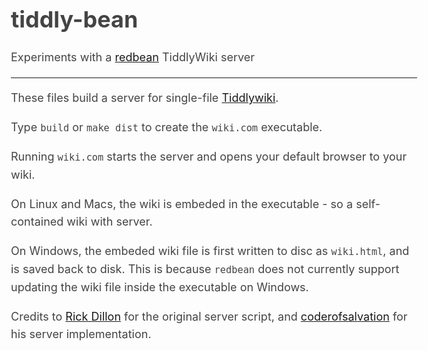 <style type="text/css">body{margin:40px
auto;max-width:650px;line-height:1.6;font-size:18px;color:#444;padding:0
10px}h1,h2,h3{line-height:1.2}</style>
# tiddly-bean

Experiments with a [redbean](https://redbean.dev) TiddlyWiki server

----

These files build a server for single-file
[Tiddlywiki](https://tiddlywiki.com).

Type `build` or `make dist` to create the `wiki.com` executable.


Running `wiki.com` starts the server and opens your default browser to your
wiki. 

On Linux and Macs, the wiki is embeded in the executable -
so a self-contained wiki with server.

On Windows, the embeded wiki file is first written to disc as `wiki.html`, and is
saved back to disk. This is because `redbean` does not currently support
updating the wiki file inside the executable on Windows.



Credits to [Rick Dillon](https://rpdillon.net/redbean-tiddlywiki-saver.html)
for the original server script, and
[coderofsalvation](https://talk.tiddlywiki.org/t/hi-thanks-for-tiddlywiki-redbean-server-implementation/4110)
for his server implementation.

